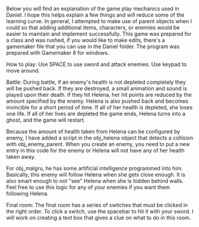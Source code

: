 Below you will find an explanation of the game play mechanics used in Daniel.  I hope this helps explain a few things and will reduce some of the learning curve.  In general, I attempted to make use of parent objects when I could so that adding additional items, characters, or enemies would be easier to maintain and implement successfully. This game was prepared for a class and was rushed, if you would like to make edits, there's a gamemaker file that you can use in the Daniel folder. The program was prepared with Gamemaker 8 for windows. 

How to play:
Use SPACE to use sword and attack enemies. Use keypad to move around. 

Battle:
During battle, if an enemy's health is not depleted completely they will be pushed back.  If they are destroyed, a small animation and sound is played upon their death.  If they hit Helena, her hit points are reduced by the amount specified by the enemy.  Helena is also pushed back and becomes invincible for a short period of time.  If all of her health is depleted, she loses one life.  If all of her lives are depleted the game ends, Helena turns into a ghost, and the game will restart.

Because the amount of health taken from Helena can be configured by enemy, I have added a script in the obj_helena object that detects a collision with obj_enemy_parent.  When you create an enemy, you need to put a new entry in this code for the enemy or Helena will not have any of her health taken away.

For obj_malgru, he has some artificial intelligence programmed into him.  Basically, this enemy will follow Helena when she gets close enough.  It is also smart enough to not "see" Helena when she is hidden behind walls.  Feel free to use this logic for any of your enemies if you want them following Helena.  

Final room:
The final room has a series of switches that must be clicked in the right order.  To click a switch, use the spacebar to hit it with your sword.  I will work on creating a text box that gives a clue on what to do in this room.

